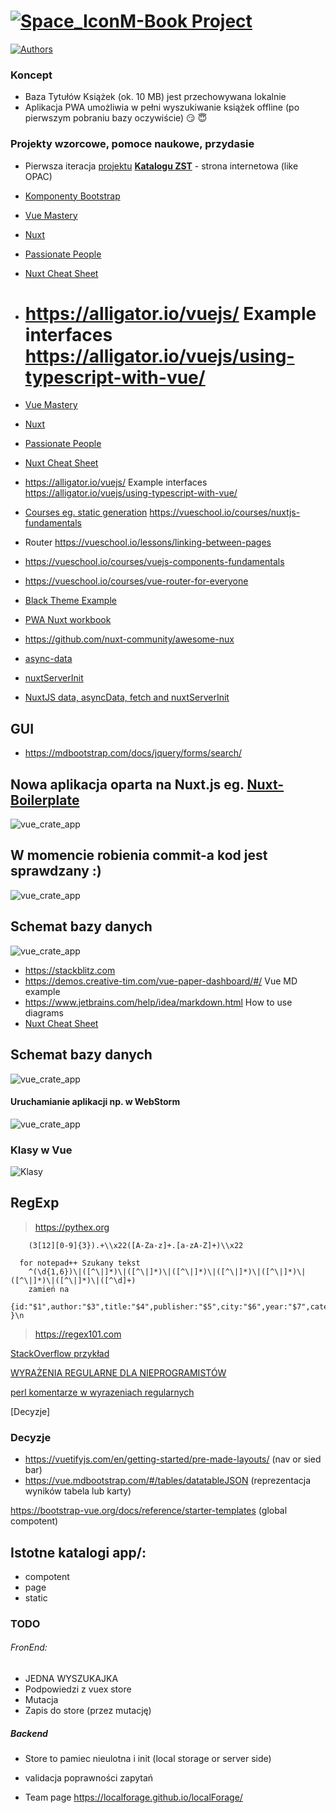 # <a href="https://pwsz.jetbrains.space/p/nos/checklists">![Space_Icon](./docs/space_icon.svg)</a>[M-Book Project](https://pwsz.jetbrains.space/p/nos/checklists)

[
  ![Authors](docs/authors.png)
](https://docs.google.com/document/d/1wINwCWPQtst-vIdEWe1Ug0ty0_JZGyYkeoQt_ZbO-8c/edit?usp=sharing)

### Koncept

- Baza Tytułów Książek (ok. 10 MB) jest przechowywana lokalnie
- Aplikacja PWA umożliwia w pełni wyszukiwanie książek offline (po pierwszym pobraniu bazy oczywiście) :smirk: :innocent:

### Projekty wzorcowe, pomoce naukowe, przydasie

- Pierwsza iteracja [projektu](https://github.com/informacja/szukaj) [**Katalogu ZST**](https://katalog.zst-tarnow.pl) - strona internetowa (like OPAC)
  
- [Komponenty Bootstrap](https://bootstrap-vue.org/docs/components/badge)


- [Vue Mastery](https://medium.com/vue-mastery)
- [Nuxt](https://github.com/nuxt/nuxt.js/tree/dev/examples)
- [Passionate People](https://passionatepeople.io/#our-expertise)
- [Nuxt Cheat Sheet](https://github.com/Mario62/PWA_TS/raw/dev/docs/Nuxtjs-Cheat-Sheet.pdf)
- # https://alligator.io/vuejs/ Example interfaces https://alligator.io/vuejs/using-typescript-with-vue/

* [Vue Mastery](https://medium.com/vue-mastery)
* [Nuxt](https://github.com/nuxt/nuxt.js/tree/dev/examples)
* [Passionate People](https://passionatepeople.io/#our-expertise)
* [Nuxt Cheat Sheet](https://github.com/Mario62/PWA_TS/raw/dev/docs/Nuxtjs-Cheat-Sheet.pdf)
* https://alligator.io/vuejs/ Example interfaces https://alligator.io/vuejs/using-typescript-with-vue/

* [Courses eg. static generation](https://vueschool.io/courses/vuex-for-everyone) https://vueschool.io/courses/nuxtjs-fundamentals
* Router https://vueschool.io/lessons/linking-between-pages
* https://vueschool.io/courses/vuejs-components-fundamentals
* https://vueschool.io/courses/vue-router-for-everyone
* [Black Theme Example](https://demos.creative-tim.com/nuxt-black-dashboard-pro/)
* [PWA Nuxt workbook](https://pwa.nuxtjs.org/modules/workbox.html#options)
* https://github.com/nuxt-community/awesome-nux
* [async-data](https://nuxtjs.org/guide/async-data)
* [nuxtServerInit](https://nuxtjs.org/guide/vuex-store/#the-nuxtserverinit-action)
* [NuxtJS data, asyncData, fetch and nuxtServerInit](https://www.youtube.com/watch?v=NDVCquHbFIM)


## GUI

- https://mdbootstrap.com/docs/jquery/forms/search/

## Nowa aplikacja oparta na Nuxt.js eg. [Nuxt-Boilerplate](https://github.com/mdbootstrap/MDB-Vue-Nuxt-Boilerplate)

![vue_crate_app](./docs/Nmosc.png)

## W momencie robienia commit-a kod jest sprawdzany :)

![vue_crate_app](./docs/lint.png)

## Schemat bazy danych

![vue_crate_app](./docs/All.png)

- https://stackblitz.com
- https://demos.creative-tim.com/vue-paper-dashboard/#/ Vue MD example
- https://www.jetbrains.com/help/idea/markdown.html How to use diagrams
- [Nuxt Cheat Sheet](https://github.com/Mario62/PWA_TS/blob/dev/docs/Nuxtjs-Cheat-Sheet.pdf)

## Schemat bazy danych

![vue_crate_app](./docs/All.png)

#### Uruchamianie aplikacji np. w WebStorm

![vue_crate_app](./docs/inteli.png)

### Klasy w Vue

![Klasy](./docs/class.png)

## RegExp

> https://pythex.org

```regexp
    (3[12][0-9]{3}).+\\x22([A-Za-z]+.[a-zA-Z]+)\\x22
```

```regexp
  for notepad++ Szukany tekst
    ^(\d{1,6})\|([^\|]*)\|([^\|]*)\|([^\|]*)\|([^\|]*)\|([^\|]*)\|([^\|]*)\|([^\|]*)\|([^\d]+)
    zamień na
    {id:"$1",author:"$3",title:"$4",publisher:"$5",city:"$6",year:"$7",category:"$8" }\n
```

> https://regex101.com

[StackOverflow przykład](https://stackoverflow.com/questions/2013124/regex-matching-up-to-the-first-occurrence-of-a-character)

[WYRAŻENIA REGULARNE DLA NIEPROGRAMISTÓW](http://namiekko.pl/2016/12/09/wyrazenia-regularne-dla-nieprogramistow)

[perl komentarze w wyrazeniach regularnych](https://linuxexpert.pl/posts/2694/perl-komentarze-w-wyrazeniach-regularnych)

[Decyzje]

### Decyzje

- https://vuetifyjs.com/en/getting-started/pre-made-layouts/ (nav or sied bar)
- https://vue.mdbootstrap.com/#/tables/datatableJSON (reprezentacja wyników tabela lub karty)

https://bootstrap-vue.org/docs/reference/starter-templates (global compotent)

## Istotne katalogi app/:

+ compotent
+ page
+ static

### TODO

###### FronEnd:

- JEDNA WYSZUKAJKA
- Podpowiedzi z vuex store
- Mutacja
- Zapis do store (przez mutację)

##### Backend

- Store to pamiec nieulotna i init (local storage or server side)
- validacja poprawności zapytań

- Team page
  https://localforage.github.io/localForage/
 